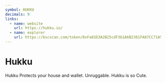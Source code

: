 ```yaml
---
symbol: HUKKU
decimals: 9
links:
  - name: website
    url: https://hukku.io/
  - name: explorer
    url: https://bscscan.com/token/0xFa01D3A2B25cdF3b1A6B2361FA07CC71A5F2fBA0
---
```


# Hukku

Hukku Protects your house and wallet. Unruggable. Hukku is so Cute.
